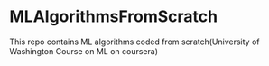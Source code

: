 # MLAlgorithmsFromScratch
This repo contains ML algorithms coded from scratch(University of Washington Course on ML on coursera)
